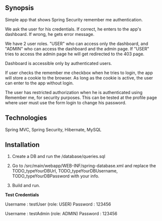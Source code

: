 ## Synopsis

Simple app that shows Spring Security remember me authentication.

We ask the user for his credentials. If correct, he enters to the app's dashboard. If wrong, he gets error message.

We have 2 user roles. "USER" who can access only the dashboard, and "ADMIN" who can access the dashboard and the admin page.
If "USER" tries to access the admin page he will get redirected to the 403 page.

Dashboard is accessible only by authenticated users.

If user checks the remember me checkbox when he tries to login, the app will store a cookie to the browser. As long as the cookie is
active, the user can enter to the app without login.

The user has restricted authorization when he is authenticated using Remember me, for security purposes.
This can be tested at the profile page where user must use the form login to change his password.

## Technologies

Spring MVC, Spring Security, Hibernate, MySQL


## Installation

1. Create a DB and run the /database/queries.sql

2. Go to /src/main/webapp/WEB-INF/spring-database.xml and replace the TODO_typeYourDBUrl, TODO_typeYourDBUsername, TODO_typeYourDBPassword with your info.

3. Build and run.



**Test Credentials**

Username : testUser (role: USER)
Password : 123456

Username : testAdmin (role: ADMIN)
Password : 123456